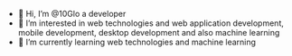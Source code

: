 - 👋 Hi, I’m @10Glo a developer
- 👀 I’m interested in web technologies and web application development, mobile development, desktop development and also machine learning
- 🌱 I’m currently learning web technologies and machine learning
